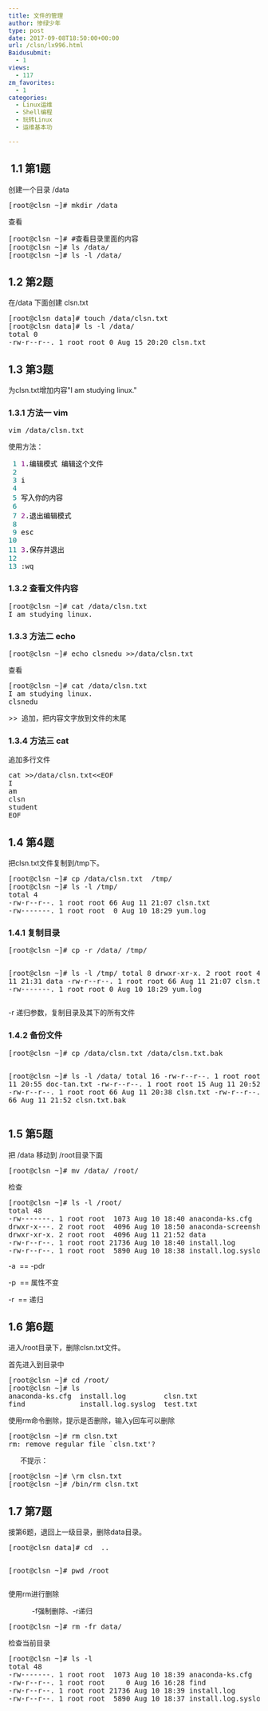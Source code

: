 ```yaml
---
title: 文件的管理
author: 惨绿少年
type: post
date: 2017-09-08T18:50:00+00:00
url: /clsn/lx996.html
Baidusubmit:
  - 1
views:
  - 117
zm_favorites:
  - 1
categories:
  - Linux运维
  - Shell编程
  - 玩转Linux
  - 运维基本功

---
```

## &nbsp;1.1 <span style="font-family: 新宋体;">第</span>1<span style="font-family: 新宋体;">题</span>

<span style="font-family: 新宋体;">创建一个目录</span> /data

<div class="cnblogs_Highlighter">
<pre class="brush:bash;gutter:true;">[root@clsn ~]# mkdir /data</pre>
</div>

<span style="font-family: 新宋体;">查看</span>

<div class="cnblogs_Highlighter">
<pre class="brush:bash;gutter:true;">[root@clsn ~]# #查看目录里面的内容
[root@clsn ~]# ls /data/
[root@clsn ~]# ls -l /data/</pre>
</div>

## 1.2 <span style="font-family: 新宋体;">第</span>2<span style="font-family: 新宋体;">题</span>

<span style="font-family: 新宋体;">在</span>/data <span style="font-family: 新宋体;">下面创建</span> clsn.txt

<div class="cnblogs_Highlighter">
<pre class="brush:bash;gutter:true;">[root@clsn data]# touch /data/clsn.txt
[root@clsn data]# ls -l /data/
total 0
-rw-r--r--. 1 root root 0 Aug 15 20:20 clsn.txt</pre>
</div>

## 1.3 <span style="font-family: 新宋体;">第</span>3<span style="font-family: 新宋体;">题</span>

<span style="font-family: 新宋体;">为</span>clsn.txt<span style="font-family: 新宋体;">增加内容</span>"I am studying linux."

### 1.3.1 <span style="font-family: 新宋体;">方法一</span> vim

<div class="cnblogs_Highlighter">
<pre class="brush:bash;gutter:true;">vim /data/clsn.txt</pre>
</div>

<span style="font-family: 新宋体;">使用方法：</span>

<div class="cnblogs_code">
<pre><span style="color: #008080;"> 1</span> <span style="color: #800080;">1</span><span style="color: #000000;">.编辑模式 编辑这个文件
</span><span style="color: #008080;"> 2</span> 
<span style="color: #008080;"> 3</span> <span style="color: #000000;">i
</span><span style="color: #008080;"> 4</span> 
<span style="color: #008080;"> 5</span> <span style="color: #000000;">写入你的内容
</span><span style="color: #008080;"> 6</span> 
<span style="color: #008080;"> 7</span> <span style="color: #800080;">2</span><span style="color: #000000;">.退出编辑模式
</span><span style="color: #008080;"> 8</span> 
<span style="color: #008080;"> 9</span> <span style="color: #000000;">esc
</span><span style="color: #008080;">10</span> 
<span style="color: #008080;">11</span> <span style="color: #800080;">3</span><span style="color: #000000;">.保存并退出
</span><span style="color: #008080;">12</span> 
<span style="color: #008080;">13</span> :wq </pre>
</div>

### 1.3.2 <span style="font-family: 新宋体;">查看文件内容</span>

<div class="cnblogs_Highlighter">
<pre class="brush:bash;gutter:true;">[root@clsn ~]# cat /data/clsn.txt
I am studying linux.</pre>
</div>

### 1.3.3 <span style="font-family: 新宋体;">方法二</span> echo

<div class="cnblogs_Highlighter">
<pre class="brush:bash;gutter:true;">[root@clsn ~]# echo clsnedu &gt;&gt;/data/clsn.txt</pre>
</div>

<span style="font-family: 新宋体;">查看</span>

<div class="cnblogs_Highlighter">
<pre class="brush:bash;gutter:true;">[root@clsn ~]# cat /data/clsn.txt
I am studying linux.
clsnedu</pre>
</div>

&gt;&gt;&nbsp; <span style="font-family: 新宋体;">追加，把内容文字放到文件的末尾</span>

### 1.3.4 <span style="font-family: 新宋体;">方法三</span> cat

<span style="font-family: 新宋体;">追加多行文件</span>

<div class="cnblogs_Highlighter">
<pre class="brush:bash;gutter:true;">cat &gt;&gt;/data/clsn.txt&lt;&lt;EOF
I
am
clsn
student
EOF</pre>
</div>

## 1.4 <span style="font-family: 新宋体;">第</span>4<span style="font-family: 新宋体;">题</span>

<span style="font-family: 新宋体;">把</span>clsn.txt<span style="font-family: 新宋体;">文件复制到</span>/tmp<span style="font-family: 新宋体;">下。</span>

<div class="cnblogs_Highlighter">
<pre class="brush:bash;gutter:true;">[root@clsn ~]# cp /data/clsn.txt  /tmp/
[root@clsn ~]# ls -l /tmp/
total 4
-rw-r--r--. 1 root root 66 Aug 11 21:07 clsn.txt
-rw-------. 1 root root  0 Aug 10 18:29 yum.log</pre>
</div>

### 1.4.1 <span style="font-family: 新宋体;">复制目录</span>

<div class="cnblogs_Highlighter">
<pre class="brush:bash;gutter:true;">[root@clsn ~]# cp -r /data/ /tmp/

[root@clsn ~]# ls -l /tmp/
total 8
drwxr-xr-x. 2 root root 4096 Aug 11 21:31 data
-rw-r--r--. 1 root root   66 Aug 11 21:07 clsn.txt
-rw-------. 1 root root    0 Aug 10 18:29 yum.log</pre>
</div>

-r <span style="font-family: 新宋体;">递归参数，复制目录及其下的所有文件</span>

### 1.4.2 <span style="font-family: 新宋体;">备份文件</span>

<div class="cnblogs_Highlighter">
<pre class="brush:bash;gutter:true;">[root@clsn ~]# cp /data/clsn.txt /data/clsn.txt.bak

[root@clsn ~]# ls -l /data/
total 16
-rw-r--r--. 1 root root 14 Aug 11 20:55 doc-tan.txt
-rw-r--r--. 1 root root 15 Aug 11 20:52 lidao.txt
-rw-r--r--. 1 root root 66 Aug 11 20:38 clsn.txt
-rw-r--r--. 1 root root 66 Aug 11 21:52 clsn.txt.bak</pre>
</div>

## 1.5 <span style="font-family: 新宋体;">第</span>5<span style="font-family: 新宋体;">题</span>

<span style="font-family: 新宋体;">把</span> /data <span style="font-family: 新宋体;">移动到</span> /root<span style="font-family: 新宋体;">目录下面</span>

<div class="cnblogs_Highlighter">
<pre class="brush:bash;gutter:true;">[root@clsn ~]# mv /data/ /root/</pre>
</div>

<span style="font-family: 新宋体;">检查</span>

<div class="cnblogs_Highlighter">
<pre class="brush:bash;gutter:true;">[root@clsn ~]# ls -l /root/
total 48
-rw-------. 1 root root  1073 Aug 10 18:40 anaconda-ks.cfg
drwxr-x---. 2 root root  4096 Aug 10 18:50 anaconda-screenshots
drwxr-xr-x. 2 root root  4096 Aug 11 21:52 data
-rw-r--r--. 1 root root 21736 Aug 10 18:40 install.log
-rw-r--r--. 1 root root  5890 Aug 10 18:38 install.log.syslog</pre>
</div>

-a&nbsp; == -pdr

-p&nbsp; == <span style="font-family: 新宋体;">属性不变</span>

-r&nbsp; == <span style="font-family: 新宋体;">递归</span>

## 1.6 <span style="font-family: 新宋体;">第</span>6<span style="font-family: 新宋体;">题</span>

<span style="font-family: 新宋体;">进入</span>/root<span style="font-family: 新宋体;">目录下，删除</span>clsn.txt<span style="font-family: 新宋体;">文件。</span>

<span style="font-family: 新宋体;">首先进入到目录中</span>

<div class="cnblogs_Highlighter">
<pre class="brush:bash;gutter:true;">[root@clsn ~]# cd /root/
[root@clsn ~]# ls
anaconda-ks.cfg  install.log         clsn.txt
find             install.log.syslog  test.txt</pre>
</div>

<span style="font-family: 新宋体;">使用</span>rm<span style="font-family: 新宋体;">命令删除，提示是否删除，输入</span>y<span style="font-family: 新宋体;">回车可以删除</span>

<div class="cnblogs_Highlighter">
<pre class="brush:bash;gutter:true;">[root@clsn ~]# rm clsn.txt
rm: remove regular file `clsn.txt'?</pre>
</div>

&nbsp;&nbsp;&nbsp;&nbsp;&nbsp; <span style="font-family: 新宋体;">不提示：</span>

<div class="cnblogs_Highlighter">
<pre class="brush:bash;gutter:true;">[root@clsn ~]# \rm clsn.txt
[root@clsn ~]# /bin/rm clsn.txt</pre>
</div>

## 1.7 <span style="font-family: 新宋体;">第</span>7<span style="font-family: 新宋体;">题</span>

<span style="font-family: 新宋体;">接第</span>6<span style="font-family: 新宋体;">题，退回上一级目录，删除</span>data<span style="font-family: 新宋体;">目录。</span>

<div class="cnblogs_Highlighter">
<pre class="brush:bash;gutter:true;">[root@clsn data]# cd  ..

[root@clsn ~]# pwd
/root</pre>
</div>

<span style="font-family: 新宋体;">使用</span>rm<span style="font-family: 新宋体;">进行删除</span>

&nbsp;&nbsp;&nbsp;&nbsp;&nbsp;&nbsp;&nbsp;&nbsp;&nbsp;&nbsp;&nbsp; -f<span style="font-family: 新宋体;">强制删除、</span>-r<span style="font-family: 新宋体;">递归</span>

<div class="cnblogs_Highlighter">
<pre class="brush:bash;gutter:true;">[root@clsn ~]# rm -fr data/</pre>
</div>

<span style="font-family: 新宋体;">检查当前目录</span>

<div class="cnblogs_Highlighter">
<pre class="brush:bash;gutter:true;">[root@clsn ~]# ls -l
total 48
-rw-------. 1 root root  1073 Aug 10 18:39 anaconda-ks.cfg
-rw-r--r--. 1 root root     0 Aug 16 16:28 find
-rw-r--r--. 1 root root 21736 Aug 10 18:39 install.log
-rw-r--r--. 1 root root  5890 Aug 10 18:37 install.log.syslog</pre>
</div>

&nbsp;